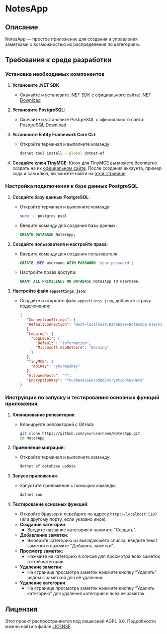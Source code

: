 # NotesApp

## Описание

NotesApp — простое приложение для создания и управления заметками с возможностью их распределения по категориям.

## Требования к среде разработки

### Установка необходимых компонентов

1. **Установите .NET SDK**:
   - Скачайте и установите .NET SDK с официального сайта: [.NET Download](https://dotnet.microsoft.com/download)

2. **Установите PostgreSQL**:
   - Скачайте и установите PostgreSQL с официального сайта: [PostgreSQL Download](https://www.postgresql.org/download/)

3. **Установите Entity Framework Core CLI**:
   - Откройте терминал и выполните команду:
     ```sh
     dotnet tool install --global dotnet-ef
     ```

4. **Создайте ключ TinyMCE**:
     Ключ для TinyMCE вы можете бесплатно создать на их [официальном сайте](https://www.tiny.cloud/). После создания аккаунта, пример кода и сам ключ, вы можете найти на [этой странице](https://www.tiny.cloud/my-account/integrate/#html)

### Настройка подключения к базе данных PostgreSQL

1. **Создайте базу данных PostgreSQL**:
   - Откройте терминал и выполните команду:
     ```sh
     sudo -u postgres psql
     ```
   - Введите команду для создания базы данных:
     ```sql
     CREATE DATABASE NotesApp;
     ```

2. **Создайте пользователя и настройте права**:
   - Введите команду для создания пользователя:
     ```sql
     CREATE USER username WITH PASSWORD 'your_password';
     ```
   - Настройте права доступа:
     ```sql
     GRANT ALL PRIVILEGES ON DATABASE NotesApp TO username;
     ```

3. **Настройте файл `appsettings.json`**:
   - Создайте и откройте файл `appsettings.json`, добавьте строку подключения:
     ```json
     {
        "ConnectionStrings": {
        "DefaultConnection": "Host=localhost;Database=NotesApp;Username=username;Password=your_password"
        },
        "Logging": {
          "LogLevel": {
            "Default": "Information",
            "Microsoft.AspNetCore": "Warning"
          }
        },
        "TinyMCE": {
          "ApiKey": "yourApiKey"
        },
        "AllowedHosts": "*",
        "EncryptionKey": "YourBase16EncodedEncryptionKeyHere"
     }
     ```

### Инструкции по запуску и тестированию основных функций приложения

1. **Клонирование репозитория**:
   - Клонируйте репозиторий с GitHub:
     ```sh
     git clone https://github.com/yourusername/NotesApp.git
     cd NotesApp
     ```

2. **Применение миграций**:
   - Откройте терминал и выполните команду:
     ```sh
     dotnet ef database update
     ```

3. **Запуск приложения**:
   - Запустите приложение с помощью команды:
     ```sh
     dotnet run
     ```

4. **Тестирование основных функций**:
   - Откройте браузер и перейдите по адресу `http://localhost:5187` (или другому порту, если указано иное).
   - **Создание категории**:
     - Введите название категории и нажмите "Создать".
   - **Добавление заметки**:
     - Выберите категорию из выпадающего списка, введите текст заметки и нажмите "Добавить заметку".
   - **Просмотр заметок**:
     - Нажмите на категорию в списке для просмотра всех заметок в этой категории.
   - **Удаление заметки**:
     - На странице просмотра заметок нажмите кнопку "Удалить" рядом с заметкой для её удаления.
   - **Удаление категории**:
     - На странице просмотра заметок нажмите кнопку "Удалить категорию" для удаления категории и всех её заметок.

## Лицензия

Этот проект распространяется под лицензией AGPL 3.0. Подробности можно найти в файле [LICENSE](LICENSE).
